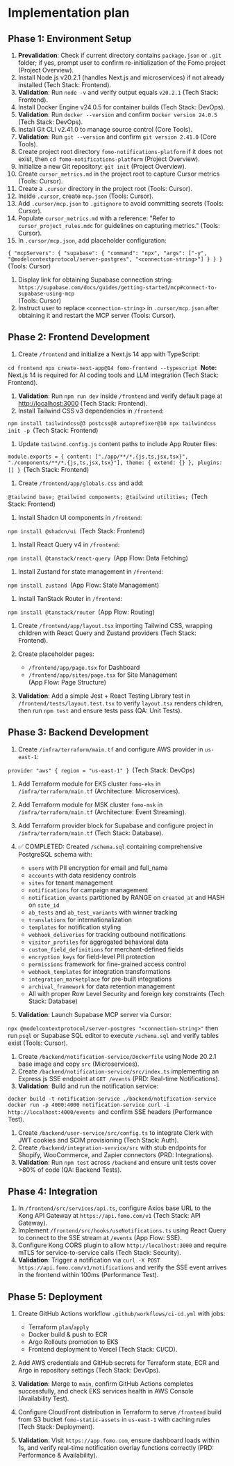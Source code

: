 # Implementation plan

## Phase 1: Environment Setup

1. __Prevalidation__: Check if current directory contains `package.json` or `.git` folder; if yes, prompt user to confirm re-initialization of the Fomo project (Project Overview).
2. Install Node.js v20.2.1 (handles Next.js and microservices) if not already installed (Tech Stack: Frontend).
3. __Validation__: Run `node -v` and verify output equals `v20.2.1` (Tech Stack: Frontend).
4. Install Docker Engine v24.0.5 for container builds (Tech Stack: DevOps).
5. __Validation__: Run `docker --version` and confirm `Docker version 24.0.5` (Tech Stack: DevOps).
6. Install Git CLI v2.41.0 to manage source control (Core Tools).
7. __Validation__: Run `git --version` and confirm `git version 2.41.0` (Core Tools).
8. Create project root directory `fomo-notifications-platform` if it does not exist, then `cd fomo-notifications-platform` (Project Overview).
9. Initialize a new Git repository: `git init` (Project Overview).
10. Create `cursor_metrics.md` in the project root to capture Cursor metrics (Tools: Cursor).
11. Create a `.cursor` directory in the project root (Tools: Cursor).
12. Inside `.cursor`, create `mcp.json` (Tools: Cursor).
13. Add `.cursor/mcp.json` to `.gitignore` to avoid committing secrets (Tools: Cursor).
14. Populate `cursor_metrics.md` with a reference: "Refer to `cursor_project_rules.mdc` for guidelines on capturing metrics." (Tools: Cursor).
15. In `.cursor/mcp.json`, add placeholder configuration:

`{ "mcpServers": { "supabase": { "command": "npx", "args": ["-y", "@modelcontextprotocol/server-postgres", "<connection-string>"] } } }`(Tools: Cursor)

1. Display link for obtaining Supabase connection string:\
   `https://supabase.com/docs/guides/getting-started/mcp#connect-to-supabase-using-mcp`\
   (Tools: Cursor)
2. Instruct user to replace `<connection-string>` in `.cursor/mcp.json` after obtaining it and restart the MCP server (Tools: Cursor).

## Phase 2: Frontend Development

1. Create `/frontend` and initialize a Next.js 14 app with TypeScript:

`cd frontend npx create-next-app@14 fomo-frontend --typescript `__Note:__ Next.js 14 is required for AI coding tools and LLM integration (Tech Stack: Frontend).

1. __Validation__: Run `npm run dev` inside `/frontend` and verify default page at <http://localhost:3000> (Tech Stack: Frontend).
2. Install Tailwind CSS v3 dependencies in `/frontend`:

`npm install tailwindcss@3 postcss@8 autoprefixer@10 npx tailwindcss init -p `(Tech Stack: Frontend)

1. Update `tailwind.config.js` content paths to include App Router files:

`module.exports = { content: ["./app/**/*.{js,ts,jsx,tsx}", "./components/**/*.{js,ts,jsx,tsx}"], theme: { extend: {} }, plugins: [] } `(Tech Stack: Frontend)

1. Create `/frontend/app/globals.css` and add:

`@tailwind base; @tailwind components; @tailwind utilities; `(Tech Stack: Frontend)

1. Install Shadcn UI components in `/frontend`:

`npm install @shadcn/ui `(Tech Stack: Frontend)

1. Install React Query v4 in `/frontend`:

`npm install @tanstack/react-query `(App Flow: Data Fetching)

1. Install Zustand for state management in `/frontend`:

`npm install zustand `(App Flow: State Management)

1. Install TanStack Router in `/frontend`:

`npm install @tanstack/router `(App Flow: Routing)

1. Create `/frontend/app/layout.tsx` importing Tailwind CSS, wrapping children with React Query and Zustand providers (Tech Stack: Frontend).

2. Create placeholder pages:

   * `/frontend/app/page.tsx` for Dashboard
   * `/frontend/app/sites/page.tsx` for Site Management\
     (App Flow: Page Structure)

3. __Validation__: Add a simple Jest + React Testing Library test in `/frontend/tests/layout.test.tsx` to verify `layout.tsx` renders children, then run `npm test` and ensure tests pass (QA: Unit Tests).

## Phase 3: Backend Development

1. Create `/infra/terraform/main.tf` and configure AWS provider in `us-east-1`:

`provider "aws" { region = "us-east-1" } `(Tech Stack: DevOps)

1. Add Terraform module for EKS cluster `fomo-eks` in `/infra/terraform/main.tf` (Architecture: Microservices).

2. Add Terraform module for MSK cluster `fomo-msk` in `/infra/terraform/main.tf` (Architecture: Event Streaming).

3. Add Terraform provider block for Supabase and configure project in `/infra/terraform/main.tf` (Tech Stack: Database).

4. ✅ COMPLETED: Created `/schema.sql` containing comprehensive PostgreSQL schema with:
   * `users` with PII encryption for email and full\_name
   * `accounts` with data residency controls
   * `sites` for tenant management
   * `notifications` for campaign management
   * `notification_events` partitioned by RANGE on `created_at` and HASH on `site_id`
   * `ab_tests` and `ab_test_variants` with winner tracking
   * `translations` for internationalization
   * `templates` for notification styling
   * `webhook_deliveries` for tracking outbound notifications
   * `visitor_profiles` for aggregated behavioral data
   * `custom_field_definitions` for merchant-defined fields
   * `encryption_keys` for field-level PII protection
   * `permissions` framework for fine-grained access control
   * `webhook_templates` for integration transformations
   * `integration_marketplace` for pre-built integrations
   * `archival_framework` for data retention management
   * All with proper Row Level Security and foreign key constraints
     (Tech Stack: Database)

5. __Validation__: Launch Supabase MCP server via Cursor:

`npx @modelcontextprotocol/server-postgres "<connection-string>"` then run `psql` or Supabase SQL editor to execute `/schema.sql` and verify tables exist (Tools: Cursor).

1. Create `/backend/notification-service/Dockerfile` using Node 20.2.1 base image and copy `src` (Microservices).
2. Create `/backend/notification-service/src/index.ts` implementing an Express.js SSE endpoint at `GET /events` (PRD: Real-time Notifications).
3. __Validation__: Build and run the notification service:

`docker build -t notification-service ./backend/notification-service docker run -p 4000:4000 notification-service curl -i http://localhost:4000/events `and confirm SSE headers (Performance Test).

1. Create `/backend/user-service/src/config.ts` to integrate Clerk with JWT cookies and SCIM provisioning (Tech Stack: Auth).
2. Create `/backend/integration-service/src` with stub endpoints for Shopify, WooCommerce, and Zapier connectors (PRD: Integrations).
3. __Validation__: Run `npm test` across `/backend` and ensure unit tests cover >80% of code (QA: Backend Tests).

## Phase 4: Integration

1. In `/frontend/src/services/api.ts`, configure Axios base URL to the Kong API Gateway at `https://api.fomo.com/v1` (Tech Stack: API Gateway).
2. Implement `/frontend/src/hooks/useNotifications.ts` using React Query to connect to the SSE stream at `/events` (App Flow: SSE).
3. Configure Kong CORS plugin to allow `http://localhost:3000` and require mTLS for service-to-service calls (Tech Stack: Security).
4. __Validation__: Trigger a notification via `curl -X POST https://api.fomo.com/v1/notifications` and verify the SSE event arrives in the frontend within 100ms (Performance Test).

## Phase 5: Deployment

1. Create GitHub Actions workflow `.github/workflows/ci-cd.yml` with jobs:

   * Terraform `plan`/`apply`
   * Docker build & push to ECR
   * Argo Rollouts promotion to EKS
   * Frontend deployment to Vercel (Tech Stack: CI/CD).

2. Add AWS credentials and GitHub secrets for Terraform state, ECR and Argo in repository settings (Tech Stack: DevOps).

3. __Validation__: Merge to `main`, confirm GitHub Actions completes successfully, and check EKS services health in AWS Console (Availability Test).

4. Configure CloudFront distribution in Terraform to serve `/frontend` build from S3 bucket `fomo-static-assets` in `us-east-1` with caching rules (Tech Stack: Deployment).

5. __Validation__: Visit `https://app.fomo.com`, ensure dashboard loads within 1s, and verify real-time notification overlay functions correctly (PRD: Performance & Availability).
